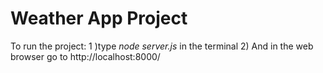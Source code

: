 # Weather App Project

To run the project:
1 )type *node server.js* in the terminal
2) And in the web browser go to http://localhost:8000/
